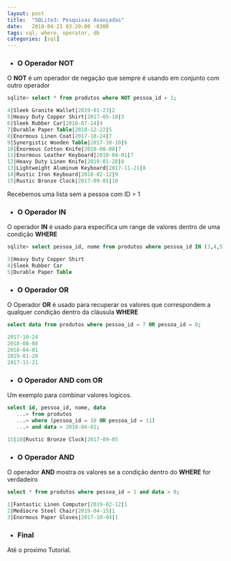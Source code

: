 ```yaml
---
layout: post
title:  "SQLite3: Pesquisas Avançadas"
date:   2018-04-21 03:20:00 -0300
tags: sql, where, operator, db
categories: [sql]
---
```


- ### O Operador **NOT**

O **NOT** é um operador de negação que sempre é usando em conjunto com outro operador

```sql
sqlite> select * from produtos where NOT pessoa_id = 1;

4|Sleek Granite Wallet|2019-01-23|2
5|Heavy Duty Copper Shirt|2017-05-10|3
6|Sleek Rubber Car|2018-07-14|4
7|Durable Paper Table|2018-12-22|5
8|Enormous Linen Coat|2017-10-24|7
9|Synergistic Wooden Table|2017-10-10|6
10|Enormous Cotton Knife|2018-08-08|7
11|Enormous Leather Keyboard|2018-04-01|7
12|Heavy Duty Linen Knife|2019-01-28|8
13|Lightweight Aluminum Keyboard|2017-11-21|8
14|Rustic Iron Keyboard|2018-02-12|9
15|Rustic Bronze Clock|2017-09-05|10
```
Recebemos uma lista sem a pessoa com ID = 1


- ### O Operador **IN**

O operador **IN** é usado para especifica um range de valores dentro de uma condição **WHERE**

```sql
sqlite> select pessoa_id, nome from produtos where pessoa_id IN (3,4,5);

3|Heavy Duty Copper Shirt
4|Sleek Rubber Car
5|Durable Paper Table
```

- ### O Operador **OR**

O Operador **OR** é usado para recuperar os valores que correspondem a qualquer condição dentro da cláusula **WHERE**

```sql
select data from produtos where pessoa_id = 7 OR pessoa_id = 8;

2017-10-24
2018-08-08
2018-04-01
2019-01-28
2017-11-21
```

- ### O Operador **AND** com **OR** 

Um exemplo para combinar valores logicos.

```sql
select id, pessoa_id, nome, data
   ...> from produtos
   ...> where (pessoa_id = 10 OR pessoa_id = 11)
   ...> and data > 2018-04-01;

15|10|Rustic Bronze Clock|2017-09-05
```

- ### O Operador **AND**

O operador **AND** mostra os valores se a condição dentro do **WHERE** for verdadeiro

```sql
select * from produtos where pessoa_id = 1 and data > 0;

1|Fantastic Linen Computer|2019-02-12|1
2|Mediocre Steel Chair|2019-04-15|1
3|Enormous Paper Gloves|2017-10-04|1
```
- ### Final

Até o proximo Tutorial.

